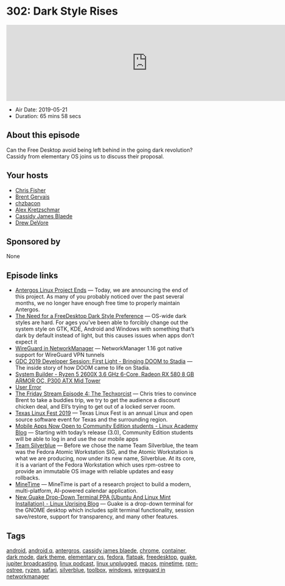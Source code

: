 # 302: Dark Style Rises

<iframe src="https://player.fireside.fm/v2/RUkczH-V+tYwZ9sra?theme=dark" width="740" height="200" frameborder="0" scrolling="no"></iframe>

* Air Date: 2019-05-21
* Duration: 65 mins 58 secs

## About this episode

Can the Free Desktop avoid being left behind in the going dark revolution? Cassidy from elementary OS joins us to discuss their proposal.

## Your hosts
* [Chris Fisher](https://linuxunplugged.com/hosts/chrislas)
* [Brent Gervais](https://linuxunplugged.com/hosts/brent)
* [chzbacon](https://linuxunplugged.com/hosts/chzbacon)
* [Alex Kretzschmar](https://linuxunplugged.com/guests/alexktz)
* [Cassidy James Blaede](https://linuxunplugged.com/guests/cassidyjames)
* [Drew DeVore](https://linuxunplugged.com/guests/drewdevore)

## Sponsored by

None



## Episode links

  * [Antergos Linux Project Ends](https://antergos.com/blog/antergos-linux-project-ends/ "Antergos Linux Project Ends") — Today, we are announcing the end of this project. As many of you probably noticed over the past several months, we no longer have enough free time to properly maintain Antergos.
  * [The Need for a FreeDesktop Dark Style Preference](https://medium.com/elementaryos/the-need-for-a-freedesktop-dark-style-preference-614f501ae4ca "The Need for a FreeDesktop Dark Style Preference") — OS-wide dark styles are hard. For ages you’ve been able to forcibly change out the system style on GTK, KDE, Android and Windows with something that’s dark by default instead of light, but this causes issues when apps don’t expect it
  * [WireGuard in NetworkManager](https://blogs.gnome.org/thaller/2019/03/15/wireguard-in-networkmanager/ "WireGuard in NetworkManager") — NetworkManager 1.16 got native support for WireGuard VPN tunnels
  * [GDC 2019 Developer Session: First Light - Bringing DOOM to Stadia](https://www.youtube.com/watch?v=qdz4b5psrhE "GDC 2019 Developer Session: First Light - Bringing DOOM to Stadia") — The inside story of how DOOM came to life on Stadia.
  * [System Builder - Ryzen 5 2600X 3.6 GHz 6-Core, Radeon RX 580 8 GB ARMOR OC, P300 ATX Mid Tower](https://pcpartpicker.com/list/7LhYvn "System Builder - Ryzen 5 2600X 3.6 GHz 6-Core, Radeon RX 580 8 GB ARMOR OC, P300 ATX Mid Tower")
  * [User Error](https://error.show/ "User Error")
  * [The Friday Stream Episode 4: The Techxorcist](https://fridaystream.com/4 "The Friday Stream Episode 4: The Techxorcist") — Chris tries to convince Brent to take a buddies trip, we try to get the audience a discount chicken deal, and Ell’s trying to get out of a locked server room.
  * [Texas Linux Fest 2019](https://2019.texaslinuxfest.org/ "Texas Linux Fest 2019") — Texas Linux Fest is an annual Linux and open source software event for Texas and the surrounding region.
  * [Mobile Apps Now Open to Community Edition students - Linux Academy Blog](https://linuxacademy.com/blog/mobile/mobile-apps-now-open-to-community-edition-students/ "Mobile Apps Now Open to Community Edition students - Linux Academy Blog") — Starting with today’s release (3.0), Community Edition students will be able to log in and use the our mobile apps 
  * [Team Silverblue](https://silverblue.fedoraproject.org/ "Team Silverblue") — Before we chose the name Team Silverblue, the team was the Fedora Atomic Workstation SIG, and the Atomic Workstation is what we are producing, now under its new name, Silverblue. At its core, it is a variant of the Fedora Workstation which uses rpm-ostree to provide an immutable OS image with reliable updates and easy rollbacks.
  * [MineTime](https://minetime.ai/ "MineTime") — MineTime is part of a research project to build a modern, multi-platform, AI-powered calendar application.
  * [New Guake Drop-Down Terminal PPA (Ubuntu And Linux Mint Installation) - Linux Uprising Blog](https://www.linuxuprising.com/2019/05/new-guake-drop-down-terminal-ppa-ubuntu.html?m=1 "New Guake Drop-Down Terminal PPA \(Ubuntu And Linux Mint Installation\) - Linux Uprising Blog") — Guake is a drop-down terminal for the GNOME desktop which includes split terminal functionality, session save/restore, support for transparency, and many other features.



## Tags

[android](https://linuxunplugged.com/tags/android), [android q](https://linuxunplugged.com/tags/android%20q), [antergros](https://linuxunplugged.com/tags/antergros), [cassidy james blaede](https://linuxunplugged.com/tags/cassidy%20james%20blaede), [chrome](https://linuxunplugged.com/tags/chrome), [container](https://linuxunplugged.com/tags/container), [dark mode](https://linuxunplugged.com/tags/dark%20mode), [dark theme](https://linuxunplugged.com/tags/dark%20theme), [elementary os](https://linuxunplugged.com/tags/elementary%20os), [fedora](https://linuxunplugged.com/tags/fedora), [flatpak](https://linuxunplugged.com/tags/flatpak), [freedesktop](https://linuxunplugged.com/tags/freedesktop), [guake](https://linuxunplugged.com/tags/guake), [jupiter broadcasting](https://linuxunplugged.com/tags/jupiter%20broadcasting), [linux podcast](https://linuxunplugged.com/tags/linux%20podcast), [linux unplugged](https://linuxunplugged.com/tags/linux%20unplugged), [macos](https://linuxunplugged.com/tags/macos), [minetime](https://linuxunplugged.com/tags/minetime), [rpm-ostree](https://linuxunplugged.com/tags/rpm-ostree), [ryzen](https://linuxunplugged.com/tags/ryzen), [safari](https://linuxunplugged.com/tags/safari), [silverblue](https://linuxunplugged.com/tags/silverblue), [toolbox](https://linuxunplugged.com/tags/toolbox), [windows](https://linuxunplugged.com/tags/windows), [wireguard in networkmanager](https://linuxunplugged.com/tags/wireguard%20in%20networkmanager)